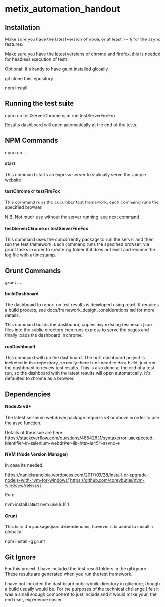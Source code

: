 # metix_automation_handout

## Installation

Make sure you have the latest version of node, or at least >= 8 for the async features.

Make sure you have the latest versions of chrome and firefox, this is needed for headless execution of tests.

Optional: It's handy to have grunt installed globally

git clone this repository

npm install 

## Running the test suite

npm run testServerChrome
npm run testServerFireFox

Results dashboard will open automatically at the end of the tests.

## NPM Commands

npm run ...

#### start

This command starts an express server to statically serve the sample website

#### testChrome or testFireFox

This command runs the cucumber test framework, each command runs the specified browser.

N.B. Not much use without the server running, see next command.

#### testServerChrome or testServerFireFox

This command uses the concurrently package to run the server and then run the test framework. Each command runs the specified browser, via grunt tasks in order to create log folder if it does not exist and rename the log file with a timestamp.

## Grunt Commands

grunt ...

#### buildDashboard

The dashboard to report on test results is developed using react. It requires a build process, see docs/framework_design_considerations.md for more details.

This command builds the dashboard, copies any existing test result json files into the public directory then runs express to serve the pages and finally loads the dashboard in chrome.

#### runDashboard

This command will run the dashboard. The built dashboard project is included in this repository, so really there is no need to do a build, just run the dashboard to review test results. This is also done at the end of a test run, so the dashboard with the latest results will open automatically. It's defaulted to chrome as a browser.

## Dependencies

#### NodeJS v8+

The latest selenium webdriver package requires v8 or above in order to use the asyc function.

Details of the issue are here: https://stackoverflow.com/questions/48542631/syntaxerror-unexpected-identifier-in-selenium-webdriver-lib-http-js454-async-e

#### NVM (Node Version Manager)

In case its needed.

https://danielarancibia.wordpress.com/2017/03/28/install-or-upgrade-nodejs-with-nvm-for-windows/
https://github.com/coreybutler/nvm-windows/releases

Run:

nvm install latest
nvm use 9.10.1

#### Grunt

This is in the package.json dependencies, however it is useful to install it globally.

npm install -g grunt

## Git Ignore

For this project, I have included the test result folders in the git ignore. These results are generated when you run the test framework.

I have not included the dashboard public/build directory in gitignore, though a build usually would be. For the purposes of the technical challenge I felt it was a small enough component to just include and it would make your, the end user, experience easier.